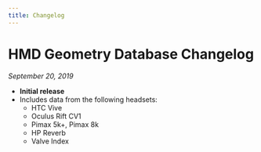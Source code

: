 ```yaml
---
title: Changelog
---
```


# HMD Geometry Database Changelog

*September 20, 2019*
* **Initial release**  
* Includes data from the following headsets:
  * HTC Vive
  * Oculus Rift CV1
  * Pimax 5k+, Pimax 8k
  * HP Reverb
  * Valve Index
